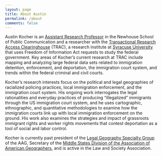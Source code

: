 ```yaml
---
layout: page
title: About Austin
permalink: /about
comments: false
---
```


<p>Austin Kocher is an <a href="https://newhouse.syr.edu/people/austin-kocher">Assistant Research Professor</a> in the Newhouse School of Public Communication and a researcher with the <a href="https://trac.syr.edu">Transactional Research Access Clearinghouse</a> (TRAC), a research institute at <a href="https://www.syracuse.edu">Syracuse University</a> that uses Freedom of Information Act requests to study the federal government. Key areas of Kocher’s current research at TRAC include mapping and analyzing large federal data sets related to immigration detention, enforcement, and deportation, the immigration court system, and trends within the federal criminal and civil courts.</p>

<p>Kocher’s research interests focus on the political and legal geographies of racialized policing practices, local immigration enforcement, and the immigration court system. His ongoing work interrogates the legal rationalities and everyday practices of producing “illegalized” immigrants through the US immigration court system, and he uses cartographic, ethnographic, and quantitative methodologies to examine how the immigration courts link up with local immigration enforcement on the ground. His work also examines the strategies and impact of grassroots immigrant rights and worker rights movements that contest deportation as a tool of social and labor control.</p>

<p>Kocher is currently past president of the <a href="https://www.legalgeography.com">Legal Geography Specialty Group </a>of the AAG, Secretary of the <a href="https://msaag.aag.org">Middle States Division of the Association of American Geographers</a>, and is active in the Law and Society Association.</p>